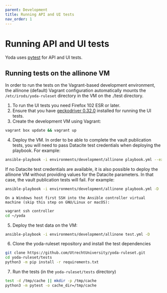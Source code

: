 ```yaml
---
parent: Development
title: Running API and UI tests
nav_order: 1
---
```


# Running API and UI tests

Yoda uses [pytest](https://pytest.org) for API and UI tests.

## Running tests on the allinone VM

In order to run the tests on the Vagrant-based development environment, the allinone (default) Vagrant
configuration automatically mounts the `/etc/irods/yoda-ruleset` directory in the VM on the ./test
directory.

1. To run the UI tests you need Firefox 102 ESR or later.
2. Ensure that you have [geckodriver 0.32.0](https://github.com/mozilla/geckodriver/releases/tag/v0.32.0) installed for running the UI tests.
3. Create the development VM using Vagrant:
```bash
vagrant box update && vagrant up
```

4. Deploy the VM. In order to be able to complete the vault publication tests, you will need to pass Datacite test credentials when
   deploying the playbook. For example:
```bash
ansible-playbook -i environments/development/allinone playbook.yml --extra-vars 'datacite_username=MYUSERNAME datacite_password=MYPASSWORD' -D
```
   If no Datacite test credentials are available, it is also possible to deploy the allinone VM without providing values for the Datacite parameters.
   In that case, the vault publication tests will fail. For example:
```bash
ansible-playbook -i environments/development/allinone playbook.yml -D
```
    On a Windows host first SSH into the Ansible controller virtual machine (skip this step on GNU/Linux or macOS):
```bash
vagrant ssh controller
cd ~/yoda
```

5. Deploy the test data on the VM:
```bash
ansible-playbook -i environments/development/allinone test.yml -D
```

6. Clone the yoda-ruleset repository and install the test dependencies
```bash
git clone https://github.com/UtrechtUniversity/yoda-ruleset.git
cd yoda-ruleset/tests
python3 -m pip install -r requirements.txt
```

7. Run the tests (in the `yoda-ruleset/tests` directory)
```bash
test -d /tmp/cache || mkdir -p /tmp/cache
python3 -m pytest -o cache_dir=/tmp/cache
```
